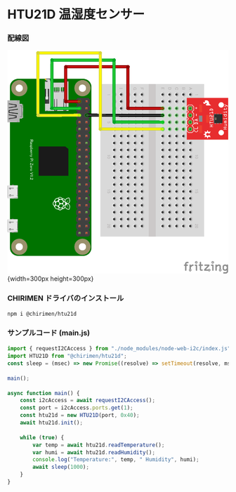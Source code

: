 # HTU21D 温湿度センサー

### 配線図

![配線図](./schematic.png "schematic"){width=300px height=300px}

### CHIRIMEN ドライバのインストール

```shell
npm i @chirimen/htu21d
```

### サンプルコード (main.js)

```javascript
import { requestI2CAccess } from "./node_modules/node-web-i2c/index.js";
import HTU21D from "@chirimen/htu21d";
const sleep = (msec) => new Promise((resolve) => setTimeout(resolve, msec));

main();

async function main() {
	const i2cAccess = await requestI2CAccess();
	const port = i2cAccess.ports.get(1);
	const htu21d = new HTU21D(port, 0x40);
	await htu21d.init();

	while (true) {
		var temp = await htu21d.readTemperature();
		var humi = await htu21d.readHumidity();
		console.log("Temperature:", temp, " Humidity", humi);
		await sleep(1000);
	}
}
```
